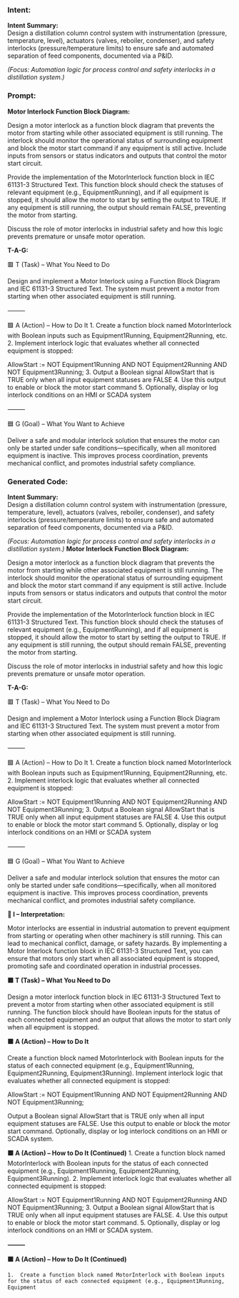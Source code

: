 ### Intent:
**Intent Summary:**  
Design a distillation column control system with instrumentation (pressure, temperature, level), actuators (valves, reboiler, condenser), and safety interlocks (pressure/temperature limits) to ensure safe and automated separation of feed components, documented via a P&ID.  

*(Focus: Automation logic for process control and safety interlocks in a distillation system.)*

### Prompt:
**Motor Interlock Function Block Diagram:**

Design a motor interlock as a function block diagram that prevents the motor from starting while other associated equipment is still running. The interlock should monitor the operational status of surrounding equipment and block the motor start command if any equipment is still active. Include inputs from sensors or status indicators and outputs that control the motor start circuit.

Provide the implementation of the MotorInterlock function block in IEC 61131-3 Structured Text. This function block should check the statuses of relevant equipment (e.g., EquipmentRunning), and if all equipment is stopped, it should allow the motor to start by setting the output to TRUE. If any equipment is still running, the output should remain FALSE, preventing the motor from starting.

Discuss the role of motor interlocks in industrial safety and how this logic prevents premature or unsafe motor operation.

**T-A-G:**

🟥 T (Task) – What You Need to Do

Design and implement a Motor Interlock using a Function Block Diagram and IEC 61131-3 Structured Text. The system must prevent a motor from starting when other associated equipment is still running.

⸻

🟩 A (Action) – How to Do It
	1.	Create a function block named MotorInterlock with Boolean inputs such as Equipment1Running, Equipment2Running, etc.
	2.	Implement interlock logic that evaluates whether all connected equipment is stopped:

 AllowStart := NOT Equipment1Running AND NOT Equipment2Running AND NOT Equipment3Running;
 	3.	Output a Boolean signal AllowStart that is TRUE only when all input equipment statuses are FALSE
	4.	Use this output to enable or block the motor start command
	5.	Optionally, display or log interlock conditions on an HMI or SCADA system

⸻

🟦 G (Goal) – What You Want to Achieve

Deliver a safe and modular interlock solution that ensures the motor can only be started under safe conditions—specifically, when all monitored equipment is inactive. This improves process coordination, prevents mechanical conflict, and promotes industrial safety compliance.

### Generated Code:
**Intent Summary:**  
Design a distillation column control system with instrumentation (pressure, temperature, level), actuators (valves, reboiler, condenser), and safety interlocks (pressure/temperature limits) to ensure safe and automated separation of feed components, documented via a P&ID.  

*(Focus: Automation logic for process control and safety interlocks in a distillation system.)*
**Motor Interlock Function Block Diagram:**

Design a motor interlock as a function block diagram that prevents the motor from starting while other associated equipment is still running. The interlock should monitor the operational status of surrounding equipment and block the motor start command if any equipment is still active. Include inputs from sensors or status indicators and outputs that control the motor start circuit.

Provide the implementation of the MotorInterlock function block in IEC 61131-3 Structured Text. This function block should check the statuses of relevant equipment (e.g., EquipmentRunning), and if all equipment is stopped, it should allow the motor to start by setting the output to TRUE. If any equipment is still running, the output should remain FALSE, preventing the motor from starting.

Discuss the role of motor interlocks in industrial safety and how this logic prevents premature or unsafe motor operation.

**T-A-G:**

🟥 T (Task) – What You Need to Do

Design and implement a Motor Interlock using a Function Block Diagram and IEC 61131-3 Structured Text. The system must prevent a motor from starting when other associated equipment is still running.

⸻

🟩 A (Action) – How to Do It
	1.	Create a function block named MotorInterlock with Boolean inputs such as Equipment1Running, Equipment2Running, etc.
	2.	Implement interlock logic that evaluates whether all connected equipment is stopped:

 AllowStart := NOT Equipment1Running AND NOT Equipment2Running AND NOT Equipment3Running;
 	3.	Output a Boolean signal AllowStart that is TRUE only when all input equipment statuses are FALSE
	4.	Use this output to enable or block the motor start command
	5.	Optionally, display or log interlock conditions on an HMI or SCADA system

⸻

🟦 G (Goal) – What You Want to Achieve

Deliver a safe and modular interlock solution that ensures the motor can only be started under safe conditions—specifically, when all monitored equipment is inactive. This improves process coordination, prevents mechanical conflict, and promotes industrial safety compliance. 

**🔶 I – Interpretation:**

Motor interlocks are essential in industrial automation to prevent equipment from starting or operating when other machinery is still running. This can lead to mechanical conflict, damage, or safety hazards. By implementing a Motor Interlock function block in IEC 61131-3 Structured Text, you can ensure that motors only start when all associated equipment is stopped, promoting safe and coordinated operation in industrial processes.

**🟥 T (Task) – What You Need to Do**

Design a motor interlock function block in IEC 61131-3 Structured Text to prevent a motor from starting when other associated equipment is still running. The function block should have Boolean inputs for the status of each connected equipment and an output that allows the motor to start only when all equipment is stopped.

**🟩 A (Action) – How to Do It**

Create a function block named MotorInterlock with Boolean inputs for the status of each connected equipment (e.g., Equipment1Running, Equipment2Running, Equipment3Running). Implement interlock logic that evaluates whether all connected equipment is stopped:

AllowStart := NOT Equipment1Running AND NOT Equipment2Running AND NOT Equipment3Running;

Output a Boolean signal AllowStart that is TRUE only when all input equipment statuses are FALSE. Use this output to enable or block the motor start command. Optionally, display or log interlock conditions on an HMI or SCADA system.

**🟩 A (Action) – How to Do It (Continued)**
	1.	Create a function block named MotorInterlock with Boolean inputs for the status of each connected equipment (e.g., Equipment1Running, Equipment2Running, Equipment3Running).
	2.	Implement interlock logic that evaluates whether all connected equipment is stopped:

 AllowStart := NOT Equipment1Running AND NOT Equipment2Running AND NOT Equipment3Running;
	3.	Output a Boolean signal AllowStart that is TRUE only when all input equipment statuses are FALSE.
	4.	Use this output to enable or block the motor start command.
	5.	Optionally, display or log interlock conditions on an HMI or SCADA system.

**⸻**

**🟩 A (Action) – How to Do It (Continued)**

	1.	Create a function block named MotorInterlock with Boolean inputs for the status of each connected equipment (e.g., Equipment1Running, Equipment
